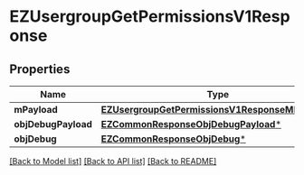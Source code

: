 # EZUsergroupGetPermissionsV1Response

## Properties
Name | Type | Description | Notes
------------ | ------------- | ------------- | -------------
**mPayload** | [**EZUsergroupGetPermissionsV1ResponseMPayload***](EZUsergroupGetPermissionsV1ResponseMPayload.md) |  | 
**objDebugPayload** | [**EZCommonResponseObjDebugPayload***](EZCommonResponseObjDebugPayload.md) |  | [optional] 
**objDebug** | [**EZCommonResponseObjDebug***](EZCommonResponseObjDebug.md) |  | [optional] 

[[Back to Model list]](../README.md#documentation-for-models) [[Back to API list]](../README.md#documentation-for-api-endpoints) [[Back to README]](../README.md)


